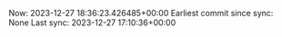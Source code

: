 Now: 2023-12-27 18:36:23.426485+00:00 Earliest commit since sync: None Last sync: 2023-12-27 17:10:36+00:00

